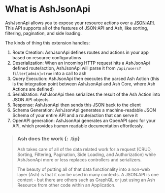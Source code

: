 # What is AshJsonApi

AshJsonApi allows you to expose your resource actions over a [JSON:API](https://jsonapi.org]). This API supports all of the features of JSON:API and Ash, like sorting, filtering, pagination, and side loading.

The kinds of thing this extension handles:

1. Route Creation: AshJsonApi defines routes and actions in your app based on resource configurations
2. Deserialization: When an incoming HTTP request hits a AshJsonApi defined route/action, AshJsonApi will parse it from `/api/users?filter[admin]=true` into a call to ash
3. Query Execution: AshJsonApi then executes the parsed Ash Action (this is the integration point between AshJsonApi and Ash Core, where Ash Actions are defined)
4. Serialization: AshJsonApi then serializes the result of the Ash Action into JSON API objects.
5. Response: AshJsonApi then sends this JSON back to the client
6. Schema Generation: AshJsonApi generates a machine-readable JSON Schema of your entire API and a route/action that can serve it
7. OpenAPI generation: AshJsonApi generates an OpenAPI spec for your API, which provides _human_ readable documentation effortlessly.

> ### Ash does the work {: .tip}
>
> Ash takes care of all of the data related work for a request (CRUD, Sorting, Filtering, Pagination, Side Loading, and Authorization) while AshJsonApi more or less replaces controllers and serializers.
>
> The beauty of putting all of that data functionality into a non-web layer (Ash) is that it can be used in many contexts. A JSON:API is one context - but there are others such as GraphQL or just using an Ash Resource from other code within an Application.
